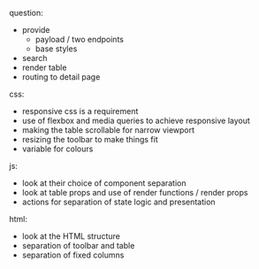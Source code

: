 question:

- provide
  - payload / two endpoints
  - base styles
- search
- render table
- routing to detail page

css:

- responsive css is a requirement
- use of flexbox and media queries to achieve responsive layout
- making the table scrollable for narrow viewport
- resizing the toolbar to make things fit
- variable for colours

js:

- look at their choice of component separation
- look at table props and use of render functions / render props
- actions for separation of state logic and presentation

html:

- look at the HTML structure
- separation of toolbar and table
- separation of fixed columns
